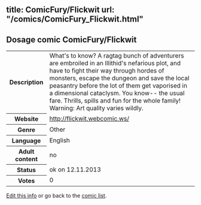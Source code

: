 title: ComicFury/Flickwit
url: "/comics/ComicFury_Flickwit.html"
---
Dosage comic ComicFury/Flickwit
-----------------------------------------

<p id="msg"></p>
<script type="text/javascript">
if (window.location.search === '?edit_info_mail=sent_ok') {
  var elem = document.getElementById("msg");
  elem.innerHTML = 'Edited information sucessfully sent for review, which is usually done daily. Thanks!';
  elem.className = 'ok';
}
</script>
<table class="comicinfo">
<tr>
<th>Description</th><td>What's to know? A ragtag bunch of adventurers are embroiled in an Illithid's nefarious plot, and have to fight their way through hordes of monsters, escape the dungeon and save the local peasantry before the lot of them get vaporised in a dimensional cataclysm. You know-- the usual fare. Thrills, spills and fun for the whole family! Warning: Art quality varies wildly.</td>
</tr>
<tr>
<th>Website</th><td><a href="http://flickwit.webcomic.ws/">http://flickwit.webcomic.ws/</a></td>
</tr>
<tr>
<th>Genre</th><td>Other</td>
</tr>
<tr>
<th>Language</th><td>English</td>
</tr>
<tr>
<th>Adult content</th><td>no</td>
</tr>
<tr>
<th>Status</th><td>ok on 12.11.2013</td>
</tr>
<tr>
<th>Votes</th><td>0</td>
</tr>
</table>

[Edit this info](ComicFury_Flickwit_edit.html) or go back to the [comic list](../comic-index.html).
